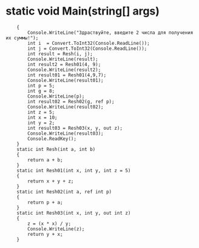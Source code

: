# static void Main(string[] args)
        {
            Console.WriteLine("Здраствуйте, введите 2 числа для получения их суммы!");
            int i  = Convert.ToInt32(Console.ReadLine());
            int j = Convert.ToInt32(Console.ReadLine());
            int result = Resh(i, j);
            Console.WriteLine(result);
            int result2 = Resh01(4, 9);
            Console.WriteLine(result2);
            int result01 = Resh01(4,9,7);
            Console.WriteLine(result01);
            int p = 5;
            int g = 8;
            Console.WriteLine(p);
            int result02 = Resh02(g, ref p);
            Console.WriteLine(result02);
            int z = 5;
            int x = 10;
            int y = 2;
            int result03 = Resh03(x, y, out z);
            Console.WriteLine(result03);
            Console.ReadKey();
        }
        static int Resh(int a, int b)
        {
            return a + b;
        }
        static int Resh01(int x, int y, int z = 5)
        {
            return x + y + z;
        }
        static int Resh02(int a, ref int p)
        {
            return p + a;
        }
        static int Resh03(int x, int y, out int z)
        {
            z = (x * x) / y;
            Console.WriteLine(z);
            return y + x;
        }
